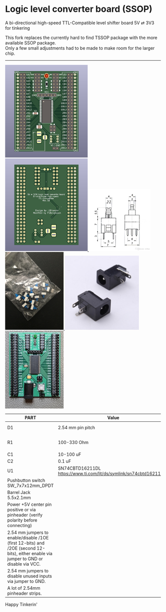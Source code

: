 # Logic level converter board (SSOP)
A bi-directional high-speed TTL-Compatible level shifter board 5V ⇄ 3V3 for tinkering

This fork replaces the currently hard to find TSSOP package with the more available SSOP package.  
Only a few small adjustments had to be made to make room for the larger chip.
***

<a href="images/screenshot_pic1.png">
<img src="images/screenshot_pic1.png" height="300">
</a>
<a href="images/screenshot_pic2.png">
<img src="images/screenshot_pic2.png" height="300">
</a>
<a href="images/SW_7x7x12mm_DPDT.jpg">
<img src="images/SW_7x7x12mm_DPDT.jpg" width="200" height="200">
</a>
<a href="images/pushbutton_sw.jpg">
<img src="images/pushbutton_sw.jpg" width="189" height="252">
</a>
<a href="images/barrel_jack_connector.jpg">
<img src="images/barrel_jack_connector.jpg" width="240" height="240">
</a>
<a href="images/board_build_complete.jpg">
<img src="images/board_build_complete.jpg" width="189">
</a>


PART  | Value       | Description
---| ---------------| -------
D1 | 2.54 mm pin pitch | LED Diode (optional Power on/off indicator)
R1 | 100-330 Ohm | 1206 (populate if D1, calculate suitable resistor value to use with D1)
C1 | 10-100 uF   | 1210
C2 | 0.1 uF      | 1206
U1 | SN74CBTD16211DL https://www.ti.com/lit/ds/symlink/sn74cbtd16211.pdf| SSOP-56_7.5x18.5mm_P0.635mm
 | Pushbutton switch SW_7x7x12mm_DPDT
 | Barrel Jack 5.5x2.1mm
 | Power +5V center pin positive or via pinheader (verify polarity before connecting)
 | 2.54 mm jumpers to enable/disable /1OE (first 12-bits) and /2OE (second 12-bits), either enable via jumper to GND or disable via VCC.
 | 2.54 mm jumpers to disable unused inputs via jumper to GND.
 | A lot of 2.54mm pinheader strips. 



Happy Tinkerin'
